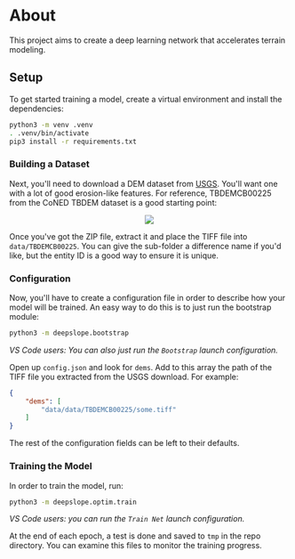 About
=====

This project aims to create a deep learning network that accelerates terrain modeling.

## Setup

To get started training a model, create a virtual environment and install the dependencies:

```bash
python3 -m venv .venv
. .venv/bin/activate
pip3 install -r requirements.txt
```

### Building a Dataset

Next, you'll need to download a DEM dataset from [USGS](https://earthexplorer.usgs.gov/).
You'll want one with a lot of good erosion-like features.
For reference, TBDEMCB00225 from the CoNED TBDEM dataset is a good starting point:

<p align="center">
<img src="https://earthexplorer.usgs.gov/index/resizeimage?img=https%3A%2F%2Fims.cr.usgs.gov%2Fbrowse%2Ftopobathy%2F2015%2FTBDEMCB00225.jpg&angle=0&size=300">
</p>

Once you've got the ZIP file, extract it and place the TIFF file into `data/TBDEMCB00225`.
You can give the sub-folder a difference name if you'd like,
but the entity ID is a good way to ensure it is unique.

### Configuration

Now, you'll have to create a configuration file in order to describe how your model will be trained.
An easy way to do this is to just run the bootstrap module:

```bash
python3 -m deepslope.bootstrap
```

*VS Code users: You can also just run the `Bootstrap` launch configuration.*

Open up `config.json` and look for `dems`.
Add to this array the path of the TIFF file you extracted from the USGS download.
For example:

```json
{
    "dems": [
        "data/data/TBDEMCB00225/some.tiff"
    ]
}
```

The rest of the configuration fields can be left to their defaults.

### Training the Model

In order to train the model, run:

```bash
python3 -m deepslope.optim.train
```

*VS Code users: you can run the `Train Net` launch configuration.*

At the end of each epoch, a test is done and saved to `tmp` in the repo directory. You can examine this files to monitor the training progress.